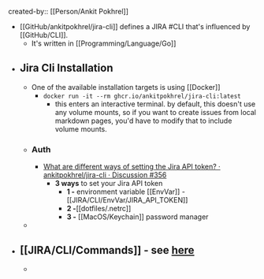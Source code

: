 created-by:: [[Person/Ankit Pokhrel]]

- [[GitHub/ankitpokhrel/jira-cli]] defines a JIRA #CLI that's influenced by [[GitHub/CLI]].
	- It's written in [[Programming/Language/Go]]
- ## Jira Cli Installation
	- One of the available installation targets is using [[Docker]]
		- `docker run -it --rm ghcr.io/ankitpokhrel/jira-cli:latest`
			- this enters an interactive terminal. by default, this doesn't use any volume mounts, so if you want to create issues from local markdown pages, you'd have to modify that to include volume mounts.
	- ### Auth
		- [What are different ways of setting the Jira API token? · ankitpokhrel/jira-cli · Discussion #356](https://github.com/ankitpokhrel/jira-cli/discussions/356)
			- **3 ways** to set your Jira API token
				- **1 -** environment variable [[EnvVar]] - [[JIRA/CLI/EnvVar/JIRA_API_TOKEN]]
				- **2 -**[[dotfiles/.netrc]]
				- **3 -** [[MacOS/Keychain]] password manager
	-
- ## [[JIRA/CLI/Commands]] - see [here](https://github.com/ankitpokhrel/jira-cli?tab=readme-ov-file#commands)
	-